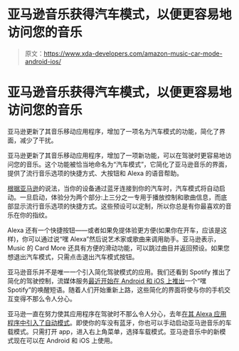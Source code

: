 # 亚马逊音乐获得汽车模式，以便更容易地访问您的音乐

> 原文：<https://www.xda-developers.com/amazon-music-car-mode-android-ios/>

# 亚马逊音乐获得汽车模式，以便更容易地访问您的音乐

亚马逊更新了其音乐移动应用程序，增加了一项名为汽车模式的功能，简化了界面，减少了干扰。

亚马逊更新了其音乐移动应用程序，增加了一项新功能，可以在驾驶时更容易地访问您的音乐。这个功能被恰当地命名为“汽车模式”，它简化了亚马逊音乐的界面，提供了流行音乐选项的快捷方式、大按钮和 Alexa 的语音帮助。

[根据亚马逊](https://www.amazon.com/b?tag=xda-31bs1hp-20&ascsubtag=UUxdaUeUpU1883&asc_refurl=https%3A%2F%2Fwww.xda-developers.com%2Famazon-music-car-mode-android-ios%2F&asc_campaign=Short-Term)的说法，当你的设备通过蓝牙连接到你的汽车时，汽车模式将自动启动。一旦启动，体验分为两个部分:上三分之一专用于播放控制和歌曲信息，而底部显示流行音乐选项的快捷方式。这些预设可以定制，所以你总是有你最喜欢的音乐在你的指纹。

Alexa 还有一个快捷按钮——或者如果免提体验更方便(如果你在开车，应该是这样)，你可以通过说“嘿 Alexa”然后说艺术家或歌曲来调用助手。亚马逊表示，Music 的 Card More 还具有方便的滑动功能，可以跳过曲目并返回预设。如果您想退出汽车模式，只需点击退出汽车模式按钮。

亚马逊音乐并不是唯一一个引入简化驾驶模式的应用。我们还看到 Spotify 推出了简化的驾驶控制，流媒体服务[最近开始在 Android 和 iOS 上推出](https://www.xda-developers.com/hey-spotify-wake-word-launch-music-hands-free/)一个“嘿 Spotify”的唤醒短语。随着人们开始重新上路，这些简化的界面将使与你的手机交互变得不那么令人分心。

亚马逊一直在努力使其应用程序在驾驶时不那么令人分心，去年[在其 Alexa 应用程序中引入了自动模式](https://www.xda-developers.com/auto-mode-alexa-app-amazon/)。即使你的车没有蓝牙，你也可以手动启动亚马逊音乐的车载模式。只需打开 app，进入右上角菜单，选择车载模式。亚马逊音乐中的新模式现在可以在 Android 和 iOS 上使用。